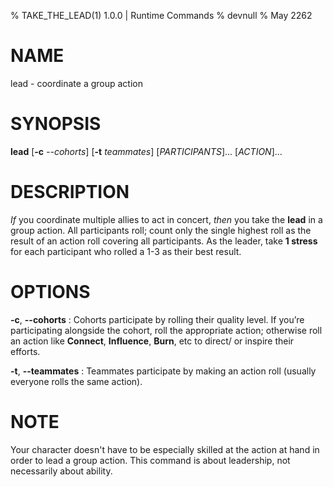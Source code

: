 % TAKE\_THE\_LEAD(1) 1.0.0 | Runtime Commands
% devnull
% May 2262

# NAME
lead - coordinate a group action

# SYNOPSIS
**lead** [**-c** *--cohorts*] [**-t** *teammates*] [*PARTICIPANTS*]... [*ACTION*]...

# DESCRIPTION
_If_ you coordinate multiple allies to act in concert, _then_ you take the **lead** in a group action. All participants roll; count only the single highest roll as the result of an action roll covering all participants. As the leader, take **1 stress** for each participant who rolled a 1-3 as their best result.

# OPTIONS 
**-c**, **--cohorts**
: Cohorts participate by rolling their quality level. If you’re participating alongside the cohort, roll the appropriate action; otherwise roll an action like **Connect**, **Influence**, **Burn**, etc to direct/ or inspire their efforts.

**-t**, **--teammates**
: Teammates participate by making an action roll (usually everyone rolls the same action). 

# NOTE
Your character doesn't have to be especially skilled at the action at hand in order to lead a group action. This command is about leadership, not necessarily about ability. 


